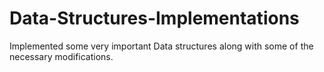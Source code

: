 # Data-Structures-Implementations
Implemented some very important Data structures along with some of the necessary modifications.
